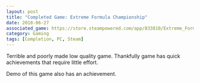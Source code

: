 ```yaml
---
layout: post
title: "Completed Game: Extreme Formula Championship"
date: 2018-06-27
associated_game: https://store.steampowered.com/app/833810/Extreme_Formula_Championship/
category: Gaming
tags: [Completion, PC, Steam]
---
```


<p>Terrible and poorly made low quality game.  Thankfully game has quick achievements that require little effort.</p>
<p>Demo of this game also has an achievement.</p>
